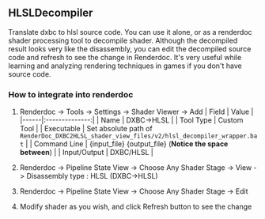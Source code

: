 ## HLSLDecompiler

Translate dxbc to hlsl source code. You can use it alone, or as a renderdoc shader processing tool to decompile shader. Although the decompiled result looks very like the disassembly, you can edit the decompiled source code and refresh to see the change in Renderdoc. It's very useful while learning and analyzing rendering techniques in games if you don't have source code.

### How to integrate into renderdoc

1. Renderdoc -> Tools -> Settings -> Shader Viewer -> Add
    | Field | Value |
    |------|:--------------:|
    | Name | DXBC->HLSL |
    | Tool Type | Custom Tool |
    | Executable | Set absolute path of `RenderDoc_DXBC2HLSL_shader_view_files/v2/hlsl_decompiler_wrapper.bat` |
    | Command Line | {input_file} {output_file} (**Notice the space between**) |
    | Input/Output | DXBC/HLSL |

2. Renderdoc -> Pipeline State View -> Choose Any Shader Stage -> View -> Disassembly type : HLSL (DXBC->HLSL)
3. Renderdoc -> Pipeline State View -> Choose Any Shader Stage -> Edit
4. Modify shader as you wish, and click Refresh button to see the change
